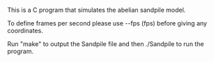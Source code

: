 This is a C program that simulates the abelian sandpile model.

To define frames per second please use --fps (fps) before giving any coordinates.

Run "make" to output the Sandpile file and then ./Sandpile to run the program.
